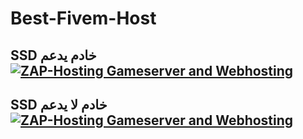 # Best-Fivem-Host
SSD خادم يدعم
<a href='https://zap-hosting.com/crazyvpsnewssd'><img src="https://zap-cdn.com/interface/_images/banner/gameserver/fivem-affiliate-banner-1006x180.png" alt="ZAP-Hosting Gameserver and Webhosting"></a>
----------------------------------------------------------------------------------------------------------------------------------------
 SSD خادم لا يدعم
<a href='https://zap-hosting.com/crazyvpsnew'><img src="https://zap-cdn.com/interface/_images/banner/gameserver/fivem-affiliate-banner-1006x180.png" alt="ZAP-Hosting Gameserver and Webhosting"></a>
----------------------------------------------------------------------------------------------------------------------------------------
